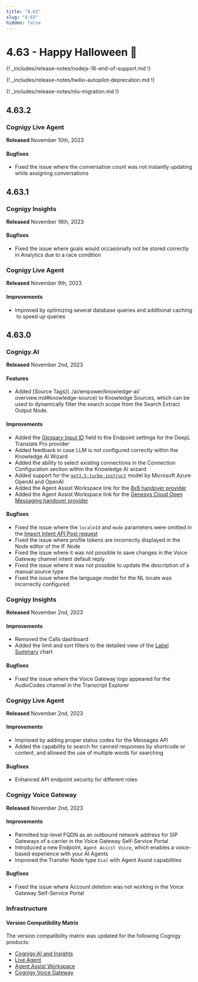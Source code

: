 ```yaml
---
title: "4.63"
slug: "4.63"
hidden: false
---
```


# 4.63 - Happy Halloween 🦇

{! _includes/release-notes/nodejs-16-end-of-support.md !}

{! _includes/release-notes/twilio-autopilot-deprecation.md !}

{! _includes/release-notes/nlu-migration.md !}

## 4.63.2

### Cognigy Live Agent

**Released** November 10th, 2023

#### Bugfixes

- Fixed the issue where the conversation count was not instantly updating while assigning conversations

## 4.63.1

### Cognigy Insights

**Released** November 16th, 2023

#### Bugfixes

- Fixed the issue where goals would occasionally not be stored correctly in Analytics due to a race condition

### Cognigy Live Agent

**Released** November 9th, 2023

#### Improvements

- Improved by optimizing several database queries and additional caching to speed up queries

## 4.63.0

### Cognigy.AI

**Released** November 2nd, 2023

#### Features

- Added [Source Tags](../ai/empower/knowledge-ai/
overview.md#knowledge-source) to Knowledge Sources, which can be used to dynamically filter the search scope from the Search Extract Output Node.

#### Improvements

- Added the [Glossary Input ID](../ai/deploy/endpoints/real-time-translation-settings.md#configure-real-time-translation-settings) field to the Endpoint settings for the DeepL Translate Pro provider
- Added feedback in case LLM is not configured correctly within the Knowledge AI Wizard
- Added the ability to select existing connections in the Connection Configuration section within the Knowledge AI wizard
- Added support for the [`gpt3.5-turbo-instruct`](../ai/empower/llms.md#supported-models) model by Microsoft Azure OpenAI and OpenAI
- Added the Agent Assist Workspace link for the [8x8 handover provider](../ai/escalate/handover-reference/8x8.md)
- Added the Agent Assist Workspace link for the [Genesys Cloud Open Messaging handover provider](../ai/escalate/handover-reference/genesys-cloud-open-messaging.md)

#### Bugfixes

- Fixed the issue where the `localeId` and `mode` parameters were omitted in the [Import Intent API Post request](https://api-trial.cognigy.ai/openapi#post-/v2.0/flows/-flowId-/intents/import)
- Fixed the issue where profile tokens are incorrectly displayed in the Node editor of the IF Node
- Fixed the issue where it was not possible to save changes in the Voice Gateway channel intent default reply
- Fixed the issue where it was not possible to update the description of a manual source type
- Fixed the issue where the language model for the NL locale was incorrectly configured

### Cognigy Insights

**Released** November 2nd, 2023

#### Improvements

- Removed the Calls dashboard
- Added the limit and sort filters to the detailed view of the [Label Summary](../insights/dashboards/live-agent.md#label-summary) chart

#### Bugfixes

- Fixed the issue where the Voice Gateway logo appeared for the AudioCodes channel in the Transcript Explorer

### Cognigy Live Agent

**Released** November 2nd, 2023

#### Improvements

- Improved by adding proper status codes for the Messages API
- Added the capability to search for canned responses by shortcode or content, and allowed the use of multiple words for searching

#### Bugfixes

- Enhanced API endpoint security for different roles

### Cognigy Voice Gateway

**Released** November 2nd, 2023

#### Improvements

- Permitted top-level FQDN as an outbound network address for SIP Gateways of a carrier in the Voice Gateway Self-Service Portal
- Introduced a new Endpoint, `Agent Assist Voice`, which enables a voice-based experience with your AI Agents
- Improved the Transfer Node type `Dial` with Agent Assist capabilities

####  Bugfixes

- Fixed the issue where Account deletion was not working in the Voice Gateway Self-Service Portal

### Infrastructure

#### Version Compatibility Matrix

The version compatibility matrix was updated for the following Cognigy products:

- [Cognigy.AI and Insights](../ai/installation/version-compatibility-matrix.md)
- [Live Agent](../live-agent/installation/deployment/version-compatibility-matrix.md)
- [Agent Assist Workspace](../ai-copilot/installation/version-compatibility-matrix.md)
- [Cognigy Voice Gateway](../voice-gateway/installation/version-compatibility-matrix.md)